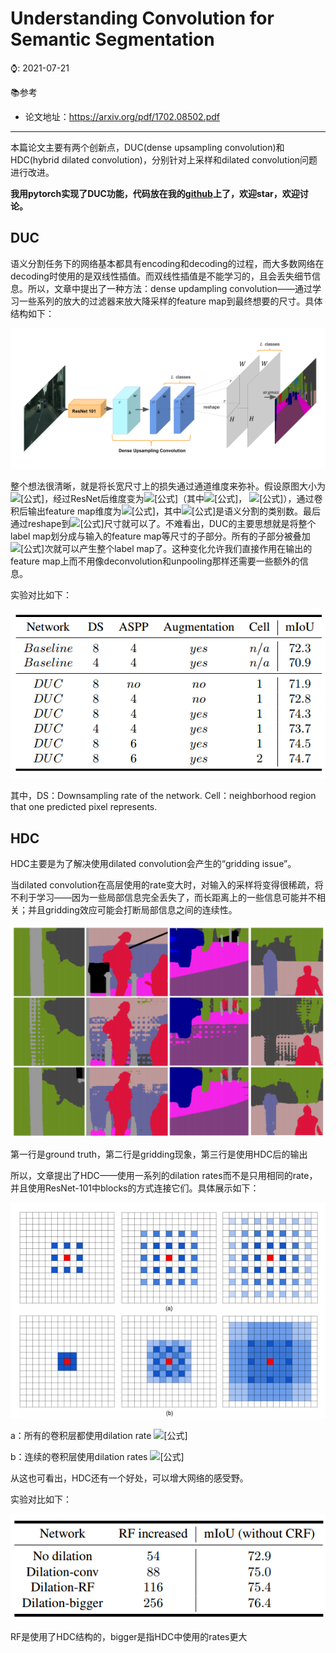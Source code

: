 # Understanding Convolution for Semantic Segmentation

⌚️: 2021-07-21

📚参考

- 论文地址：https://arxiv.org/pdf/1702.08502.pdf

---



本篇论文主要有两个创新点，DUC(dense upsampling convolution)和HDC(hybrid dilated convolution)，分别针对上采样和dilated convolution问题进行改进。

**我用pytorch实现了DUC功能，代码放在我的[github](https://link.zhihu.com/?target=https%3A//github.com/ycszen/pytorch-ss)上了，欢迎star，欢迎讨论。**

## **DUC**

语义分割任务下的网络基本都具有encoding和decoding的过程，而大多数网络在decoding时使用的是双线性插值。而双线性插值是不能学习的，且会丢失细节信息。所以，文章中提出了一种方法：dense updampling convolution——通过学习一些系列的放大的过滤器来放大降采样的feature map到最终想要的尺寸。具体结构如下：



![img](imgs/v2-c98e6474dbb566d3ca62c65a73ee4fa0_720w.png)

整个想法很清晰，就是将长宽尺寸上的损失通过通道维度来弥补。假设原图大小为![[公式]](https://www.zhihu.com/equation?tex=H%5Ctimes+W)，经过ResNet后维度变为![[公式]](https://www.zhihu.com/equation?tex=h%5Ctimes+w%5Ctimes+c)（其中![[公式]](https://www.zhihu.com/equation?tex=h+%3D+H+%2F+r+)， ![[公式]](https://www.zhihu.com/equation?tex=+w+%3D+W%2Fr)），通过卷积后输出feature map维度为![[公式]](https://www.zhihu.com/equation?tex=h%5Ctimes+w+%5Ctimes+%28r%5E2+%5Ctimes+L%29)，其中![[公式]](https://www.zhihu.com/equation?tex=L)是语义分割的类别数。最后通过reshape到![[公式]](https://www.zhihu.com/equation?tex=H%5Ctimes+W%5Ctimes+L)尺寸就可以了。不难看出，DUC的主要思想就是将整个label map划分成与输入的feature map等尺寸的子部分。所有的子部分被叠加![[公式]](https://www.zhihu.com/equation?tex=r%5E2)次就可以产生整个label map了。这种变化允许我们直接作用在输出的feature map上而不用像deconvolution和unpooling那样还需要一些额外的信息。



实验对比如下：



![img](imgs/v2-4bd8cca45b8f676d70af847335369067_720w.png)

其中，DS：Downsampling rate of the network. Cell：neighborhood region that one predicted pixel represents.



## **HDC**

HDC主要是为了解决使用dilated convolution会产生的“gridding issue”。

当dilated convolution在高层使用的rate变大时，对输入的采样将变得很稀疏，将不利于学习——因为一些局部信息完全丢失了，而长距离上的一些信息可能并不相关；并且gridding效应可能会打断局部信息之间的连续性。



![img](imgs/v2-d5e35e52da13add7b80c1cd529719de9_720w.png)

第一行是ground truth，第二行是gridding现象，第三行是使用HDC后的输出



所以，文章提出了HDC——使用一系列的dilation rates而不是只用相同的rate，并且使用ResNet-101中blocks的方式连接它们。具体展示如下：



![img](imgs/v2-effdb1803a79c7a1d93a29ee736bba65_720w.png)

a：所有的卷积层都使用dilation rate ![[公式]](https://www.zhihu.com/equation?tex=r+%3D+2)



b：连续的卷积层使用dilation rates ![[公式]](https://www.zhihu.com/equation?tex=r+%3D+1%2C+2%2C+3)

从这也可看出，HDC还有一个好处，可以增大网络的感受野。

实验对比如下：



![img](imgs/v2-916d1d2bdeec8b6e523f179b53efd0aa_720w.png)

RF是使用了HDC结构的，bigger是指HDC中使用的rates更大






